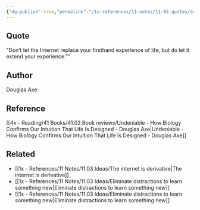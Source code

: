 ```yaml
---
{"dg-publish":true,"permalink":"/1x-references/11-notes/11-02-quotes/don-t-let-the-internet-replace-your-firsthand-experience-of-life-but-do-let-it-extend-your-experience-douglas-axe/","title":"Don’t let the Internet replace your firsthand experience of life, but do let it extend your experience - Douglas Axe","noteIcon":""}
---
```



## Quote
"Don’t let the Internet replace your firsthand experience of life, but do let it extend your experience.""

## Author
Douglas Axe

## Reference
[[4x - Reading/41 Books/41.02 Book reviews/Undeniable - How Biology Confirms Our Intuition That Life Is Designed - Douglas Axe\|Undeniable - How Biology Confirms Our Intuition That Life Is Designed - Douglas Axe]]

## Related
- [[1x - References/11 Notes/11.03 Ideas/The internet is derivative\|The internet is derivative]]
- [[1x - References/11 Notes/11.03 Ideas/Eliminate distractions to learn something new\|Eliminate distractions to learn something new]]
- [[1x - References/11 Notes/11.03 Ideas/Eliminate distractions to learn something new\|Eliminate distractions to learn something new]]